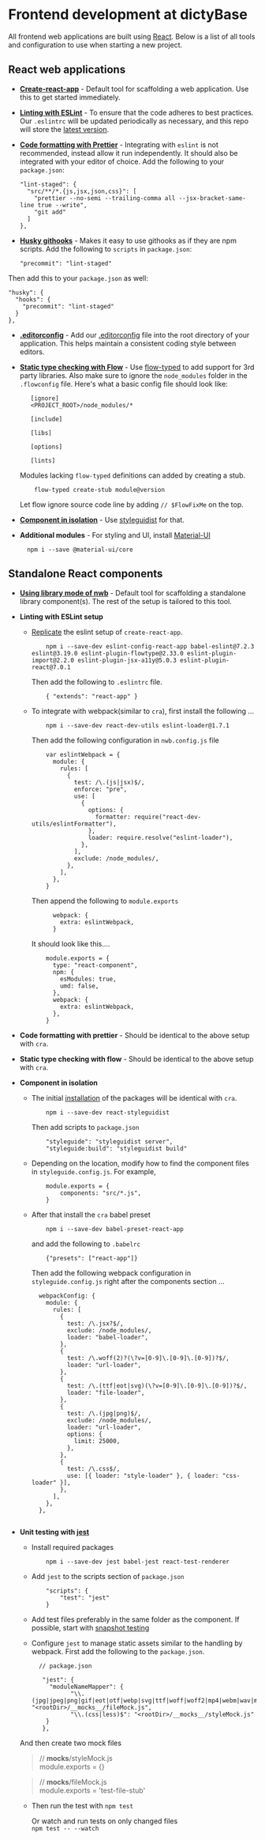 # Frontend development at dictyBase
All frontend web applications are built using [React](https://facebook.github.io/react/). Below is a list of all tools and configuration to use when starting a new project.

## React web applications
+ **[Create-react-app](https://github.com/facebookincubator/create-react-app)** - Default tool for scaffolding a web application. Use this to get started immediately.

+ **[Linting with ESLint](https://github.com/facebookincubator/create-react-app/blob/master/packages/react-scripts/template/README.md#displaying-lint-output-in-the-editor)** - To ensure that the code adheres to best practices. Our `.eslintrc` will be updated periodically as necessary, and this repo will store the [latest version](https://github.com/dictybase-playground/dev-notes/blob/master/.eslintrc).

+ **[Code formatting with Prettier](https://github.com/facebookincubator/create-react-app/blob/master/packages/react-scripts/template/README.md#formatting-code-automatically)** - Integrating with `eslint` is not recommended, instead allow it run independently. It should also be integrated with your editor of choice. Add the following to your `package.json`:
  ```
  "lint-staged": {
    "src/**/*.{js,jsx,json,css}": [
      "prettier --no-semi --trailing-comma all --jsx-bracket-same-line true --write",
      "git add"
    ]
  },
  ```

+ **[Husky githooks](https://github.com/typicode/husky)** - Makes it easy to use githooks as if they are npm scripts. Add the following to `scripts` in `package.json`:
  ```
  "precommit": "lint-staged"
  ```
Then add this to your `package.json` as well:
  ```
  "husky": {
    "hooks": {
      "precommit": "lint-staged"
    }
  },
  ```

+ **[.editorconfig](https://editorconfig.org/)** - Add our [.editorconfig](https://github.com/dictybase-playground/dev-notes/blob/master/.editorconfig) file into the root directory of your application. This helps maintain a consistent coding style between editors.

+ **[Static type checking with Flow](https://github.com/facebookincubator/create-react-app/blob/master/packages/react-scripts/template/README.md#adding-flow)** -  Use [flow-typed](https://github.com/flowtype/flow-typed) to add support for 3rd party libraries. Also make sure to ignore the
  `node_modules` folder in the `.flowconfig` file. Here's what a basic config file should look like:
     ```
        [ignore]
        <PROJECT_ROOT>/node_modules/*

        [include]

        [libs]

        [options]

        [lints]
    ```

    Modules lacking `flow-typed` definitions can added by creating a stub.
    ```
        flow-typed create-stub module@version
    ```

    Let flow ignore source code line by adding `// $FlowFixMe` on the top.

+ **[Component in isolation](https://github.com/facebookincubator/create-react-app/blob/master/packages/react-scripts/template/README.md#developing-components-in-isolation)** - Use
  [styleguidist](https://github.com/facebookincubator/create-react-app/blob/master/packages/react-scripts/template/README.md#getting-started-with-styleguidist)
  for that.

+ **Additional modules** - For styling and UI, install [Material-UI](https://material-ui.com/)
  ```
    npm i --save @material-ui/core
  ```


## Standalone React components

+ **[Using library mode of nwb](https://github.com/insin/nwb/blob/master/docs/guides/ReactComponents.md#developing-react-components-and-libraries-with-nwb)** - Default tool for scaffolding a standalone library component(s). The rest of the setup is tailored to this tool.

+ **Linting with ESLint setup**
  + [Replicate](https://github.com/facebookincubator/create-react-app/tree/v1.0.10/packages/eslint-config-react-app#usage-outside-of-create-react-app)
   the eslint setup of `create-react-app`. 
    ```
        npm i --save-dev eslint-config-react-app babel-eslint@7.2.3 eslint@3.19.0 eslint-plugin-flowtype@2.33.0 eslint-plugin-import@2.2.0 eslint-plugin-jsx-a11y@5.0.3 eslint-plugin-react@7.0.1
    ```
    Then add the following to `.eslintrc` file.
    ```
        { "extends": "react-app" }
    ```
  + To integrate with webpack(similar to `cra`), first install the following ...
    ```
        npm i --save-dev react-dev-utils eslint-loader@1.7.1
    ```

    Then add the following configuration in `nwb.config.js` file

    ```
        var eslintWebpack = {
          module: {
            rules: [
              {
                test: /\.(js|jsx)$/,
                enforce: "pre",
                use: [
                  {
                    options: {
                      formatter: require("react-dev-utils/eslintFormatter"),
                    },
                    loader: require.resolve("eslint-loader"),
                  },
                ],
                exclude: /node_modules/,
              },
            ],
          },
        }
    ```

    Then append the following to `module.exports`
    ```
          webpack: {
            extra: eslintWebpack,
          }
    ```

    It should look like this....

    ```
        module.exports = {
          type: "react-component",
          npm: {
            esModules: true,
            umd: false,
          },
          webpack: {
            extra: eslintWebpack,
          },
        }
    ```

+ **Code formatting with prettier** - Should be identical to the above setup with `cra`.

+ **Static type checking with flow** - Should be identical to the above setup with `cra`.

+ **Component in isolation** 
  + The initial [installation](https://github.com/facebookincubator/create-react-app/blob/master/packages/react-scripts/template/README.md#getting-started-with-styleguidist) of the packages will be identical with `cra`. 
    ```
        npm i --save-dev react-styleguidist
    ```

    Then add scripts to `package.json`
    ```
        "styleguide": "styleguidist server",
        "styleguide:build": "styleguidist build"
    ```

  + Depending on the location, modify how to find the component files in `styleguide.config.js`. For example,
    ```
        module.exports = {
            components: "src/*.js",
        }
    ```
  + After that install the `cra` babel preset
    ```
        npm i --save-dev babel-preset-react-app 
    ```
    and add the following to `.babelrc`
    ```
        {"presets": ["react-app"]}
    ```
    Then add the following webpack configuration in `styleguide.config.js` right after the components section ...
    ```
      webpackConfig: {
        module: {
          rules: [
            {
              test: /\.jsx?$/,
              exclude: /node_modules/,
              loader: "babel-loader",
            },
            {
              test: /\.woff(2)?(\?v=[0-9]\.[0-9]\.[0-9])?$/,
              loader: "url-loader",
            },
            {
              test: /\.(ttf|eot|svg)(\?v=[0-9]\.[0-9]\.[0-9])?$/,
              loader: "file-loader",
            },
            {
              test: /\.(jpg|png)$/,
              exclude: /node_modules/,
              loader: "url-loader",
              options: {
                limit: 25000,
              },
            },
            {
              test: /\.css$/,
              use: [{ loader: "style-loader" }, { loader: "css-loader" }],
            },
          ],
        },
      },
   ```
+ **Unit testing with [jest](https://facebook.github.io/jest/)** 
  + Install required packages
    ```
        npm i --save-dev jest babel-jest react-test-renderer
    ```

  + Add `jest` to the scripts section of `package.json`
    ```
        "scripts": {
            "test": "jest"
        }
    ```

  + Add test files preferably in the same folder as the component. If possible, start with [snapshot
    testing](https://facebook.github.io/jest/docs/en/snapshot-testing.html#content)

  + Configure `jest` to manage static assets similar to the handling by webpack. First add the following to the `package.json`.
    ``` 
      // package.json
      
       "jest": {  
         "moduleNameMapper": {  
               "\\.(jpg|jpeg|png|gif|eot|otf|webp|svg|ttf|woff|woff2|mp4|webm|wav|mp3|m4a|aac|oga)$": "<rootDir>/__mocks__/fileMock.js",  
               "\\.(css|less)$": "<rootDir>/__mocks__/styleMock.js"  
        }  
       },
    ```

  And then create two mock files

  > // __mocks__/styleMock.js  
  >         module.exports = {}

  > // __mocks__/fileMock.js  
  >         module.exports = 'test-file-stub'

  + Then run the test with
    ```npm test```

    Or watch and run tests on only changed files  
    ```npm test -- --watch```